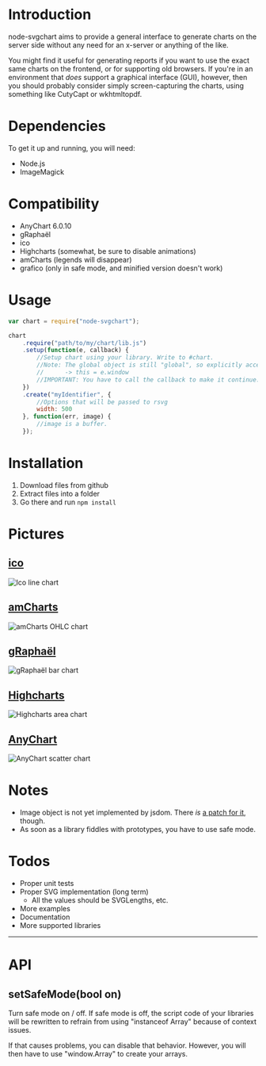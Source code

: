 Introduction
============
node-svgchart aims to provide a general interface to generate charts on the server side without any need for an x-server or anything of the like.

You might find it useful for generating reports if you want to use the exact same charts on the frontend, or for supporting old browsers. If you're in an environment that *does* support a graphical interface (GUI), however, then you should probably consider simply screen-capturing the charts, using something like CutyCapt or wkhtmltopdf.

Dependencies
============
To get it up and running, you will need:
* Node.js
* ImageMagick

Compatibility
=============
* AnyChart 6.0.10
* gRaphaël
* ico
* Highcharts (somewhat, be sure to disable animations)
* amCharts (legends will disappear)
* grafico (only in safe mode, and minified version doesn't work)

Usage
=====
```javascript
var chart = require("node-svgchart");

chart
    .require("path/to/my/chart/lib.js")
    .setup(function(e, callback) {
    	//Setup chart using your library. Write to #chart.
    	//Note: The global object is still "global", so explicitly access "e.window".
        //      -> this = e.window
        //IMPORTANT: You have to call the callback to make it continue. 
    })
    .create("myIdentifier", {
    	//Options that will be passed to rsvg
    	width: 500
    }, function(err, image) {
    	//image is a buffer.
    });
```

Installation
============
1. Download files from github
2. Extract files into a folder
3. Go there and run `npm install`

Pictures
========
[ico](https://github.com/uiteoi/ico)
---
![Ico line chart](http://zomg.ch/node/line.png)

[amCharts](http://amcharts.com/)
--------
![amCharts OHLC chart](http://zomg.ch/node/ohlc.png)

[gRaphaël](http://g.raphaeljs.com/)
--------
![gRaphaël bar chart](http://zomg.ch/node/bar.png)

[Highcharts](http://www.highcharts.com/)
----------
![Highcharts area chart](http://zomg.ch/node/area.png)

[AnyChart](http://www.anychart.com/)
---------
![AnyChart scatter chart](http://zomg.ch/node/scatter.png)


Notes
=====
- Image object is not yet implemented by jsdom. There *is* [a patch for it](https://github.com/tmpvar/jsdom/commit/91a6d271f9), though.
- As soon as a library fiddles with prototypes, you have to use safe mode.

Todos
=====
- Proper unit tests
- Proper SVG implementation (long term)
    - All the values should be SVGLengths, etc.
- More examples
- Documentation
- More supported libraries

------
API
===

setSafeMode(bool on)
--------------------
Turn safe mode on / off. If safe mode is off, the script code of your libraries will be rewritten to refrain from using "instanceof Array" because of context issues.

If that causes problems, you can disable that behavior. However, you will then have to use "window.Array" to create your arrays.

